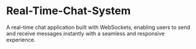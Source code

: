 # Real-Time-Chat-System
A real-time chat application built with WebSockets, enabling users to send and receive messages instantly with a seamless and responsive experience.
